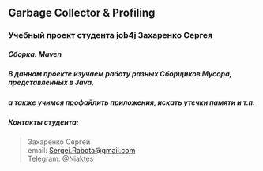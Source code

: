 ## Garbage Collector & Profiling
### Учебный проект студента job4j Захаренко Сергея
##### Сборка: Maven 
##### В данном проекте изучаем работу разных Сборщиков Мусора, представленных в Java,
##### а также учимся профайлить приложения, искать утечки памяти и т.п.
##### Контакты студента: 
> Захаренко Сергей <br>
email: Sergei.Rabota@gmail.com <br>
Telegram: @Niaktes <br>
